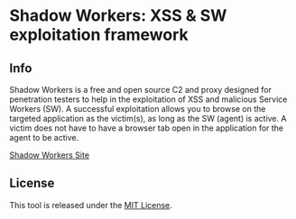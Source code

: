 # Shadow Workers: XSS & SW exploitation framework

## Info
Shadow Workers is a free and open source C2 and proxy designed for penetration testers to help in the exploitation of XSS and malicious Service Workers (SW).
A successful exploitation allows you to browse on the targeted application as the victim(s), as long as the SW (agent) is active. A victim does not have to have a browser tab open in the application for the agent to be active.

[Shadow Workers Site](https://shadow-workers.github.io)

## License

This tool is released under the [MIT License](https://opensource.org/licenses/MIT).